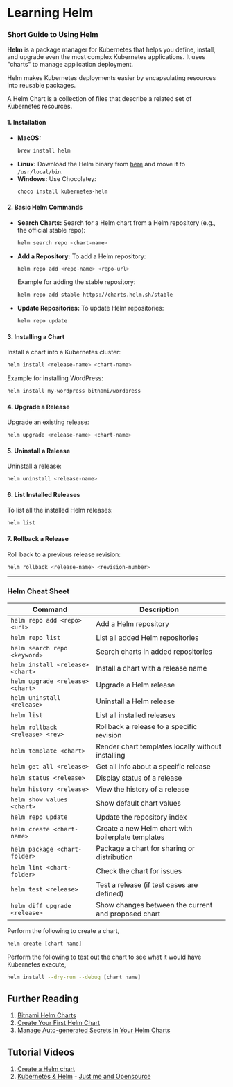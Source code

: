 # Learning Helm

### Short Guide to Using Helm

**Helm** is a package manager for Kubernetes that helps you define, install, and upgrade even the most complex Kubernetes applications. It uses "charts" to manage application deployment.

Helm makes Kubernetes deployments easier by encapsulating resources into reusable packages.

A Helm Chart is a collection of files that describe a related set of Kubernetes resources.

#### 1. **Installation**
   - **MacOS:**
     ```bash
     brew install helm
     ```
   - **Linux:**
     Download the Helm binary from [here](https://github.com/helm/helm/releases) and move it to `/usr/local/bin`.
   - **Windows:** Use Chocolatey:
     ```bash
     choco install kubernetes-helm
     ```

#### 2. **Basic Helm Commands**
   - **Search Charts:**
     Search for a Helm chart from a Helm repository (e.g., the official stable repo):
     ```bash
     helm search repo <chart-name>
     ```
   - **Add a Repository:**
     To add a Helm repository:
     ```bash
     helm repo add <repo-name> <repo-url>
     ```
     Example for adding the stable repository:
     ```bash
     helm repo add stable https://charts.helm.sh/stable
     ```
   - **Update Repositories:**
     To update Helm repositories:
     ```bash
     helm repo update
     ```

#### 3. **Installing a Chart**
   Install a chart into a Kubernetes cluster:
   ```bash
   helm install <release-name> <chart-name>
   ```
   Example for installing WordPress:
   ```bash
   helm install my-wordpress bitnami/wordpress
   ```

#### 4. **Upgrade a Release**
   Upgrade an existing release:
   ```bash
   helm upgrade <release-name> <chart-name>
   ```

#### 5. **Uninstall a Release**
   Uninstall a release:
   ```bash
   helm uninstall <release-name>
   ```

#### 6. **List Installed Releases**
   To list all the installed Helm releases:
   ```bash
   helm list
   ```

#### 7. **Rollback a Release**
   Roll back to a previous release revision:
   ```bash
   helm rollback <release-name> <revision-number>
   ```

---

### Helm Cheat Sheet

| **Command**                      | **Description**                                      |
|-----------------------------------|------------------------------------------------------|
| `helm repo add <repo> <url>`      | Add a Helm repository                                |
| `helm repo list`                  | List all added Helm repositories                     |
| `helm search repo <keyword>`      | Search charts in added repositories                  |
| `helm install <release> <chart>`  | Install a chart with a release name                  |
| `helm upgrade <release> <chart>`  | Upgrade a Helm release                               |
| `helm uninstall <release>`        | Uninstall a Helm release                             |
| `helm list`                       | List all installed releases                          |
| `helm rollback <release> <rev>`   | Rollback a release to a specific revision            |
| `helm template <chart>`           | Render chart templates locally without installing    |
| `helm get all <release>`          | Get all info about a specific release                |
| `helm status <release>`           | Display status of a release                          |
| `helm history <release>`          | View the history of a release                        |
| `helm show values <chart>`        | Show default chart values                            |
| `helm repo update`                | Update the repository index                          |
| `helm create <chart-name>`        | Create a new Helm chart with boilerplate templates   |
| `helm package <chart-folder>`     | Package a chart for sharing or distribution          |
| `helm lint <chart-folder>`        | Check the chart for issues                           |
| `helm test <release>`             | Test a release (if test cases are defined)           |
| `helm diff upgrade <release>`     | Show changes between the current and proposed chart  |


Perform the following to create a chart,

```bash
helm create [chart name]
```

Perform the following to test out the chart to see what it would have Kubernetes execute,

```bash
helm install --dry-run --debug [chart name]
```

## Further Reading

1. [Bitnami Helm Charts](https://github.com/bitnami/charts/tree/master/bitnami)
2. [Create Your First Helm Chart](https://docs.bitnami.com/tutorials/create-your-first-helm-chart/)
3. [Manage Auto-generated Secrets In Your Helm Charts](https://itnext.io/manage-auto-generated-secrets-in-your-helm-charts-5aee48ba6918)

## Tutorial Videos

1. [Create a Helm chart](https://youtu.be/TJ9hPLn0oAs)
2. [Kubernetes & Helm](https://www.youtube.com/playlist?list=PL34sAs7_26wM3HHa6IcTHCGGF3GHNhbcc) - [Just me and Opensource](https://www.youtube.com/c/wenkatn-justmeandopensource)
